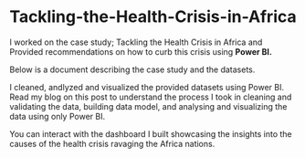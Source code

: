 # Tackling-the-Health-Crisis-in-Africa

I worked on the case study; Tackling the Health Crisis in Africa and Provided recommendations on how to curb this crisis using **Power BI.**

Below is a document describing the case study and the datasets.

I cleaned, andlyzed and visualized the provided datasets using Power BI. Read my blog on this post to understand the process I took in cleaning and validating the data, building data model, and analysing and visualizing the data using only Power BI.

You can interact with the dashboard I built showcasing the insights into the causes of the health crisis ravaging the Africa nations.
